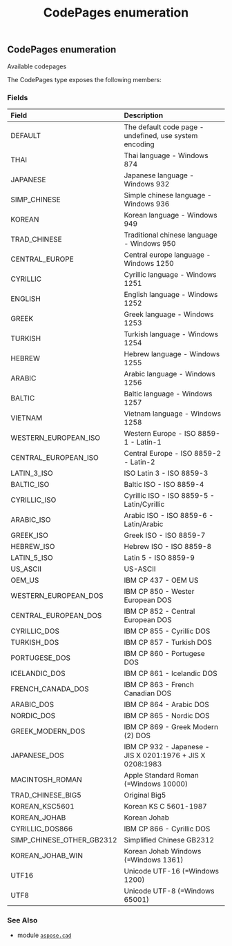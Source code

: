 ﻿---
title: CodePages enumeration
second_title: Aspose.CAD for Python via .NET API References
description: 
type: docs
weight: 570
url: /python-net/aspose.cad/codepages/
is_root: false
---

## CodePages enumeration

Available codepages



The CodePages type exposes the following members:

### Fields
| Field | Description |
| :- | :- |
| DEFAULT | The default code page - undefined, use system encoding |
| THAI | Thai language - Windows 874 |
| JAPANESE | Japanese language - Windows 932 |
| SIMP_CHINESE | Simple chinese language - Windows 936 |
| KOREAN | Korean language - Windows 949 |
| TRAD_CHINESE | Traditional chinese language - Windows 950 |
| CENTRAL_EUROPE | Central europe language - Windows 1250 |
| CYRILLIC | Cyrillic language - Windows 1251 |
| ENGLISH | English language - Windows 1252 |
| GREEK | Greek language - Windows 1253 |
| TURKISH | Turkish language - Windows 1254 |
| HEBREW | Hebrew language - Windows 1255 |
| ARABIC | Arabic language - Windows 1256 |
| BALTIC | Baltic language - Windows 1257 |
| VIETNAM | Vietnam language - Windows 1258 |
| WESTERN_EUROPEAN_ISO | Western Europe - ISO 8859-1 - Latin-1 |
| CENTRAL_EUROPEAN_ISO | Central Europe - ISO 8859-2 - Latin-2 |
| LATIN_3_ISO | ISO Latin 3 - ISO 8859-3 |
| BALTIC_ISO | Baltic ISO - ISO 8859-4 |
| CYRILLIC_ISO | Cyrillic ISO - ISO 8859-5 - Latin/Cyrillic |
| ARABIC_ISO | Arabic ISO - ISO 8859-6 - Latin/Arabic |
| GREEK_ISO | Greek ISO - ISO 8859-7 |
| HEBREW_ISO | Hebrew ISO - ISO 8859-8 |
| LATIN_5_ISO | Latin 5 - ISO 8859-9 |
| US_ASCII | US-ASCII |
| OEM_US | IBM CP 437 - OEM US |
| WESTERN_EUROPEAN_DOS | IBM CP 850 - Wester European DOS |
| CENTRAL_EUROPEAN_DOS | IBM CP 852 - Central European DOS |
| CYRILLIC_DOS | IBM CP 855 - Cyrillic DOS |
| TURKISH_DOS | IBM CP 857 - Turkish DOS |
| PORTUGESE_DOS | IBM CP 860 - Portugese DOS |
| ICELANDIC_DOS | IBM CP 861 - Icelandic DOS |
| FRENCH_CANADA_DOS | IBM CP 863 - French Canadian DOS |
| ARABIC_DOS | IBM CP 864 - Arabic DOS |
| NORDIC_DOS | IBM CP 865 - Nordic DOS |
| GREEK_MODERN_DOS | IBM CP 869 - Greek Modern (2) DOS |
| JAPANESE_DOS | IBM CP 932 - Japanese - JIS X 0201:1976 + JIS X 0208:1983 |
| MACINTOSH_ROMAN | Apple Standard Roman (=Windows 10000) |
| TRAD_CHINESE_BIG5 | Original Big5 |
| KOREAN_KSC5601 | Korean KS C 5601-1987 |
| KOREAN_JOHAB | Korean Johab |
| CYRILLIC_DOS866 | IBM CP 866 - Cyrillic DOS |
| SIMP_CHINESE_OTHER_GB2312 | Simplified Chinese GB2312 |
| KOREAN_JOHAB_WIN | Korean Johab Windows (=Windows 1361) |
| UTF16 | Unicode UTF-16 (=Windows 1200) |
| UTF8 | Unicode UTF-8 (=Windows 65001) |



### See Also
* module [`aspose.cad`](..)

